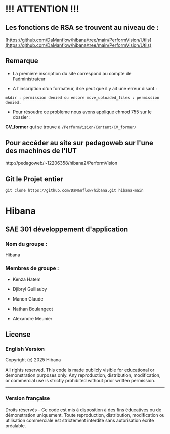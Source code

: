 # !!! ATTENTION !!!

## Les fonctions de RSA se trouvent au niveau de :
[https://github.com/DaManflow/hibana/tree/main/PerformVision/Utils](https://github.com/DaManflow/hibana/tree/main/PerformVision/Utils)

## Remarque 

- La première inscription du site correspond au compte de l'administrateur

- A l'inscription d'un formateur, il se peut que il y ait une erreur disant : 
```
mkdir : permission denied ou encore move_uploaded_files : permission denied.
```
- Pour résoudre ce problème nous avons appliqué chmod 755 sur le dossier : 

**CV_former** qui se trouve à `/PerformVision/Content/CV_former/`

## Pour accéder au site sur pedagoweb sur l'une des machines de l'IUT 

http://pedagoweb/~12206358/hibana2/PerformVision


## Git le Projet entier
```
git clone https://github.com/DaManflow/hibana.git hibana-main
```
# Hibana
## SAE 301 développement d'application 
### Nom du groupe : 
Hibana
### Membres de groupe : 
- Kenza Hatem

- Djibryl Guillauby

- Manon Glaude 

- Nathan Boulangeot 

- Alexandre Meunier

## License

### English Version

Copyright (c) 2025 Hibana

All rights reserved.
This code is made publicly visible for educational or demonstration purposes only.
Any reproduction, distribution, modification, or commercial use is strictly prohibited without prior written permission.

---

### Version française

Droits réservés - Ce code est mis à disposition à des fins éducatives ou de démonstration uniquement.
Toute reproduction, distribution, modification ou utilisation commerciale est strictement interdite sans autorisation écrite préalable.

